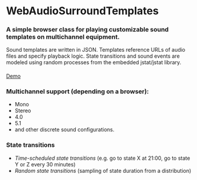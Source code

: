 # WebAudioSurroundTemplates

### A simple browser class for playing customizable sound templates on multichannel equipment. 

Sound templates are written in JSON. Templates reference URLs of audio files and specify playback logic. State transitions and sound events are modeled using random processes from the embedded jstat/jstat library.
#### 
[Demo](https://nikita-kun.github.io/WebAudioSurroundTemplates/)

### Multichannel support (depending on a browser):
* Mono
* Stereo
* 4.0
* 5.1
* and other discrete sound configurations.

### State transitions
* *Time-scheduled state transitions* (e.g. go to state X at 21:00, go to state Y or Z every 30 minutes)
* *Random state transitions* (sampling of state duration from a distribution)

